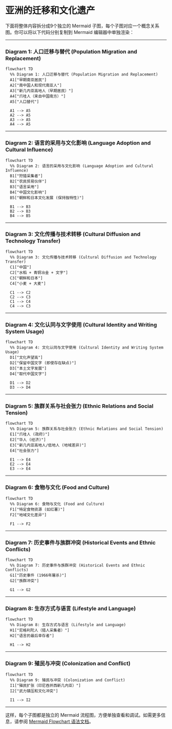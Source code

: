 # 亚洲的迁移和文化遗产

下面将整体内容拆分成9个独立的 Mermaid 子图，每个子图对应一个概念关系图。你可以将以下代码分别复制到 Mermaid 编辑器中单独渲染：

------

### Diagram 1: 人口迁移与替代 (Population Migration and Replacement)

```mermaid
flowchart TD
  %% Diagram 1: 人口迁移与替代 (Population Migration and Replacement)
  A1["早期南亚居民"]
  A2["南中国人和现代南亚人"]
  A3["新几内亚高地人（早期居民）"]
  A4["爪哇人（来自中国南方）"]
  A5["人口替代"]

  A1 --> A5
  A2 --> A5
  A3 --> A5
  A4 --> A5
```

------

### Diagram 2: 语言的采用与文化影响 (Language Adoption and Cultural Influence)

```mermaid
flowchart TD
  %% Diagram 2: 语言的采用与文化影响 (Language Adoption and Cultural Influence)
  B1["狩猎采集者"]
  B2["农民贸易伙伴"]
  B3["语言采用"]
  B4["中国文化影响"]
  B5["朝鲜和日本文化发展 (保持独特性)"]

  B1 --> B3
  B2 --> B3
  B4 --> B5
```

------

### Diagram 3: 文化传播与技术转移 (Cultural Diffusion and Technology Transfer)

```mermaid
flowchart TD
  %% Diagram 3: 文化传播与技术转移 (Cultural Diffusion and Technology Transfer)
  C1["中国"]
  C2["水稻 + 青铜冶金 + 文字"]
  C3["朝鲜和日本"]
  C4["小麦 + 大麦"]

  C1 --> C2
  C2 --> C3
  C1 --> C4
  C4 --> C3
```

------

### Diagram 4: 文化认同与文字使用 (Cultural Identity and Writing System Usage)

```mermaid
flowchart TD
  %% Diagram 4: 文化认同与文字使用 (Cultural Identity and Writing System Usage)
  D1["文化声望高"]
  D2["保留中国文字 (即使存在缺点)"]
  D3["本土文字发展"]
  D4["取代中国文字"]

  D1 --> D2
  D3 --> D4
```

------

### Diagram 5: 族群关系与社会张力 (Ethnic Relations and Social Tension)

```mermaid
flowchart TD
  %% Diagram 5: 族群关系与社会张力 (Ethnic Relations and Social Tension)
  E1["爪哇人 (政府)"]
  E2["华人 (经济)"]
  E3["新几内亚高地人/低地人 (地域差异)"]
  E4["社会张力"]

  E1 --> E4
  E2 --> E4
  E3 --> E4
```

------

### Diagram 6: 食物与文化 (Food and Culture)

```mermaid
flowchart TD
  %% Diagram 6: 食物与文化 (Food and Culture)
  F1["特定食物资源 (如红薯)"]
  F2["地域文化差异"]

  F1 --> F2
```

------

### Diagram 7: 历史事件与族群冲突 (Historical Events and Ethnic Conflicts)

```mermaid
flowchart TD
  %% Diagram 7: 历史事件与族群冲突 (Historical Events and Ethnic Conflicts)
  G1["历史事件 (1966年屠杀)"]
  G2["族群冲突"]

  G1 --> G2
```

------

### Diagram 8: 生存方式与语言 (Lifestyle and Language)

```mermaid
flowchart TD
  %% Diagram 8: 生存方式与语言 (Lifestyle and Language)
  H1["尼格利陀人（猎人采集者）"]
  H2["语言的最后幸存者"]

  H1 --> H2
```

------

### Diagram 9: 殖民与冲突 (Colonization and Conflict)

```mermaid
flowchart TD
  %% Diagram 9: 殖民与冲突 (Colonization and Conflict)
  I1["殖民扩张（印尼吞并西新几内亚）"]
  I2["武力镇压和文化冲突"]

  I1 --> I2
```

------

这样，每个子图都是独立的 Mermaid 流程图，方便单独查看和调试。如需更多信息，请参阅 [Mermaid Flowchart 语法文档](https://mermaid.js.org/syntax/flowchart/)。